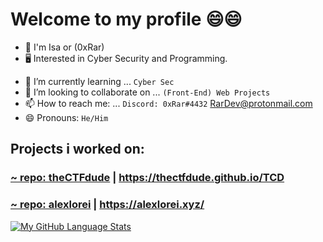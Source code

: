 # Welcome to my profile 😄😄

* 👦 I'm Isa or (0xRar)
* 🖥 Interested in Cyber Security and Programming.

- 🌱 I’m currently learning ... `Cyber Sec`
- 👯 I’m looking to collaborate on ... `(Front-End) Web Projects`
- 📫 How to reach me: ... `Discord: 0xRar#4432` RarDev@protonmail.com
- 😄 Pronouns: `He/Him`

## Projects i worked on: 
### [~ repo: theCTFdude](https://github.com/theCTFdude/TCD) | https://thectfdude.github.io/TCD
### [~ repo: alexlorei](https://github.com/MrCow3/website) | https://alexlorei.xyz/
<!--
![0xRar's GitHub stats](https://github-readme-stats.vercel.app/api?username=0xRar&show_icons=true&theme=synthwave)
-->
[![My GitHub Language Stats](https://github-readme-stats.vercel.app/api/top-langs/?username=0xRar&langs_count=5&theme=synthwave)]()
